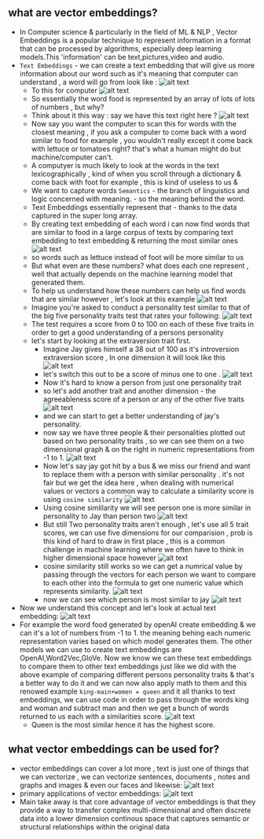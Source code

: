 ## what are vector embeddings?

- In Computer science & particularly in the field of ML & NLP , Vector Embeddings is a popular technique to represent information in a format that can be processed by algorithms, especially deep learning models.This 'information' can be text,pictures,video and audio.
- `Text Embeddings` - we can create a text embedding that will give us more information about our word such as it's meaning that computer can understand , a word will go from look like :
  ![alt text](Images/image.png)
  - To this for computer
    ![alt text](Images/image-1.png)
  - So essentially the word food is represented by an array of lots of lots of numbers , but why?
  - Think about it this way : say we have this text right here ?
    ![alt text](Images/image-2.png)
  - Now say you want the computer to scan this for words with the closest meaning , if you ask a computer to come back with a word similar to food for example , you wouldn't really except it come back with lettuce or tomatoes right? that's what a human might do but machine/computer can't.
  - A computyer is much likely to look at the words in the text lexicographically , kind of when you scroll through a dictionary & come back with foot for example , this is kind of useless to us &
  - We want to capture words `Semantics` - the branch of linguistics and logic concerned with meaning. - so the meaning behind the word.
  - Text Embeddings essentially represent that - thanks to the data captured in the super long array.
  - By creating text embedding of each word i can now find words that are similar to food in a large corpus of texts by comparing text embedding to text embedding & returning the most similar ones
    ![alt text](Images/image-3.png)
  - so words such as lettuce instead of foot will be more similar to us
  - But what even are these numbers? what does each one represent , well that actually depends on the machine learning model that generated them.
  - To help us understand how these numbers can help us find words that are similar however , let's look at this example
    ![alt text](Images/image-4.png)
  - Imagine you're asked to conduct a personality test similar to that of the big five personality traits test that rates your following:
    ![alt text](Images/image-5.png)
  - The test requires a score from 0 to 100 on each of these five traits in order to get a good understanding of a persons personality
  - let's start by looking at the extraversion trait first.
    - Imagine Jay gives himself a 38 out of 100 as it's introversion extraversion score , In one dimension it will look like this
      ![alt text](Images/image-6.png)
    - let's switch this out to be a score of minus one to one .
      ![alt text](Images/image-7.png)
    - Now it's hard to know a person from just one personality trait
    - so let's add another trait and another dimension - the agreeableness score of a person or any of the other five traits
      ![alt text](Images/image-8.png)
    - and we can start to get a better understanding of jay's personality.
    - now say we have three people & their personalities plotted out based on two personality traits , so we can see them on a two dimensional graph & on the right in numeric representations from -1 to 1.
      ![alt text](Images/image-9.png)
    - Now let's say jay got hit by a bus & we miss our friend and want to replace them with a person with similar personality . it's not fair but we get the idea here , when dealing with numerical values or vectors a common way to calculate a similarity score is using `cosine similarity`
      ![alt text](Images/image-10.png)
    - Using cosine simlilarity we will see person one is more similar in personality to Jay than person two
      ![alt text](Images/image-11.png)
    - But still Two personality traits aren't enough , let's use all 5 trait scores, we can use five dimensions for our comparision , prob is this kind of hard to draw in first place , this is a common challenge in machine learning where we often have to think in higher dimensional space however
      ![alt text](Images/image-12.png)
    - cosine similarity still works so we can get a numrical value by passing through the vectors for each person we want to compare to each other into the formula to get one numeric value which represents similarity.
      ![alt text](Images/image-13.png)
    - now we can see which person is most similar to jay
      ![alt text](Images/image-14.png)
- Now we understand this concept and let's look at actual text embedding:
  ![alt text](Images/image-15.png)
- For example the word food generated by openAI create embedding & we can it's a lot of numbers from -1 to 1. the meaning behing each numeric representation varies based on which model generates them. The other models we can use to create text embeddings are OpenAI,Word2Vec,GloVe. Now we know we can these text embeddings to compare them to other text embeddings just like we did with the above example of comparing different persons personality traits & that's a better way to do it and we can now also apply math to them and this renowed example `king-main+women = queen` and it all thanks to text embeddings, we can use code in order to pass through the words king and woman and subtract man and then we get a bunch of words returned to us each with a similarities score.
  ![alt text](Images/image-16.png)
  - Queen is the most similar hence it has the highest score.

## what vector embeddings can be used for?

- vector embeddings can cover a lot more , text is just one of things that we can vectorize , we can vectorize sentences, documents , notes and graphs and images & even our faces and likewise:
  ![alt text](Images/image-17.png)
- primary applications of vector embeddings:
  ![alt text](Images/image-18.png)
- Main take away is that core advantage of vector embeddings is that they provide a way to transfer complex multi-dimensional and often discrete data into a lower dimension continous space that captures semantic or structural relationships within the original data
